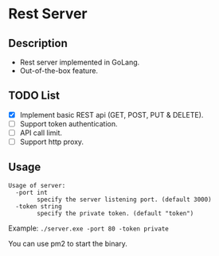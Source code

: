# Rest Server
## Description
+ Rest server implemented in GoLang.
+ Out-of-the-box feature.

## TODO List
- [x] Implement basic REST api (GET, POST, PUT & DELETE).
- [ ] Support token authentication.
- [ ] API call limit.
- [ ] Support http proxy.

## Usage
```
Usage of server:
  -port int
        specify the server listening port. (default 3000)
  -token string
        specify the private token. (default "token")
```

Example: `./server.exe -port 80 -token private`

You can use pm2 to start the binary.